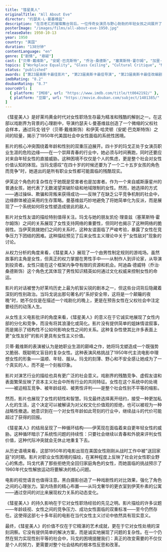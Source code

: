 ```yaml
---
title: "彗星美人"
originalTitle: "All About Eve"
director: "约瑟夫·L·曼基维兹"
description: "在百老汇的璀璨舞台背后，一位传奇女演员与野心勃勃的年轻女孩之间展开了一场关于年龄、权力和女性生存空间的复杂较量。这部经典黑白片以尖锐的对话和深刻的人物刻画，探讨了父权社会中女性的职业困境和代际冲突。"
posterImage: "/images/films/all-about-eve-1950.jpg"
releaseDate: 1950-10-13
year: 1950
country: "美国"
duration: "138分钟"
contentLanguage: "en"
genre: ["剧情", "悬疑"]
cast: ["贝蒂·戴维斯", "安妮·巴克斯特", "乔治·桑德斯", "塞莱斯特·霍尔姆", "加里·美林", "休·马洛"]
topics: ["Workplace Equality", "Glass Ceiling", "Cultural Critique", "Media Representation Critique", "Patriarchy Critique", "Historical Context"]
status: "published"
awards: ["第23届奥斯卡最佳影片", "第23届奥斯卡最佳导演", "第23届奥斯卡最佳改编剧本", "第23届奥斯卡最佳男配角（乔治·桑德斯）", "第23届奥斯卡最佳服装设计", "第23届奥斯卡最佳录音", "奥斯卡历史上获得提名最多的电影（14项提名）"]
imdbRating: "8.2"
doubanRating: "8.7"
sourceUrl: [
  { platform: "IMDB", url: "https://www.imdb.com/title/tt0042192/" },
  { platform: "豆瓣", url: "https://movie.douban.com/subject/1401385/" }
]
---
```


《彗星美人》是好莱坞黄金时代对女性职场生存最为精准和残酷的解剖之一。在这部以戏剧界为背景的心理剧中，导演约瑟夫·L·曼基维兹创造了一个微缩的父权社会样本，通过玛戈·钱宁（贝蒂·戴维斯饰）和伊芙·哈灵顿（安妮·巴克斯特饰）之间的较量，揭示了1950年代美国社会中女性面临的系统性困境。

影片的核心冲突围绕着年龄和性别的双重压迫展开。四十岁的玛戈正处于女演员职业生涯的危险边缘——在一个崇拜青春的行业中，她必须与时间赛跑，同时还要应对来自年轻女性的直接威胁。这种困境不仅仅是个人的焦虑，更是整个社会对女性价值认知的体现。当玛戈感叹"在四十岁的时候还要为了一个二十五岁女孩的角色而竞争"时，她道出的是所有职业女性都可能面临的残酷现实。

伊芙这个角色的复杂性在于她既是受害者也是加害者。作为一个来自威斯康星州的普通女孩，她代表了无数渴望突破阶级和地域限制的女性。然而，她选择的方式——通过操纵、欺骗和背叛来获得成功——反映了在缺乏公平竞争机制的社会中，边缘群体被迫采用的生存策略。曼基维兹巧妙地避免了将她简单化为反派，而是展现了一个系统如何将女性塑造成彼此的敌人。

影片对女性友谊的描绘特别值得关注。玛戈与她的朋友凯伦·理查兹（塞莱斯特·霍尔姆饰）之间的关系展现了女性支持网络的重要性，但同时也揭示了这种网络的脆弱性。当伊芙挑拨她们之间的关系时，这种友谊面临了严峻考验，暴露了女性在竞争压力下团结的困难。这种描绘预见了后来女性主义理论中关于"女性敌对"现象的讨论。

从权力分析的角度来看，《彗星美人》展现了一个由男性制定规则的游戏场。虽然故事的主角是女性，但真正的权力掌握在男性手中——从制作人到评论家，从导演到投资者。女性只能在这个框架内争夺有限的资源和机会。阿迪森·德威特（乔治·桑德斯饰）这个角色尤其体现了男性知识精英如何通过文化权威来控制女性的命运。

影片的对话被誉为好莱坞历史上最为机智尖锐的剧本之一，但这些台词背后隐藏着深刻的性别政治。当玛戈说出那句著名的"系好安全带，这将是一个颠簸的夜晚"时，她不仅仅是在描述一个戏剧化的晚上，更是在预告女性在父权社会中注定要经历的动荡人生。

从女性主义电影批评的角度来看，《彗星美人》的意义在于它诚实地展现了女性内部的分化和竞争，而没有将其浪漫化或简化。影片没有提供简单的姐妹情谊叙事，而是揭示了结构性不公如何影响女性之间的关系。这种复杂性使其比许多表面上更"女性友好"的影片更具有女性主义价值。

贝蒂·戴维斯的表演被认为是她职业生涯的巅峰之作，她将玛戈塑造成一个既强势又脆弱、既聪明又盲目的复杂女性。这种表演风格挑战了1950年代主流电影中理想女性的形象——温顺、年轻、服从。玛戈的刻薄、野心和不安全感让她成为了一个真实的人，而不是一个刻板印象。

影片对演艺行业的描绘也具有更广泛的社会意义。戏剧界的残酷竞争、虚假友谊和表面繁荣反映了资本主义社会中所有行业的共同特征。女性在这个系统中的处境——被迫相互竞争、被年龄歧视、被男性评判——是整个社会性别不平等的缩影。

然而，影片也展现了女性的韧性和智慧。玛戈最终选择离开纽约，接受一种更加私人化的生活，这个决定可以被解读为对父权文化价值观的拒绝，也可以被视为一种战略性撤退。她意识到在一个对女性年龄如此苛刻的行业中，继续战斗的代价可能超过了获得的回报。

《彗星美人》的结局呈现了一种循环结构——伊芙现在面临着来自更年轻女性的威胁。这种循环暗示了系统性问题的持续性：只要社会继续以青春和外貌来评判女性价值，这种代际冲突就会无休止地重复下去。

从历史语境来看，这部1950年的电影出现在美国女性刚刚从战时工作中被"送回家庭"的时期。影片对职业女性困境的描绘，在某种程度上反映了社会对女性职业野心的焦虑。玛戈代表了那些拒绝完全回归家庭角色的女性，而她面临的挑战预示了1960年代女性解放运动将要解决的核心问题。

电影的视觉语言也值得注意。黑白摄影创造了一种戏剧性的对比效果，强化了角色之间的心理张力。室内场景的精心布置——从玛戈奢华的更衣室到伊芙朴素的公寓——通过空间的对比来展现权力关系的动态变化。

《彗星美人》的持久影响在于它对女性职场经验的先见之明。影片描绘的许多议题——年龄歧视、女性之间的竞争压力、成功女性面临的双重标准——至今仍然存在。这使得这部七十多年前的电影在当代女性主义讨论中依然具有现实意义。

最终，《彗星美人》的价值不仅在于它精湛的艺术成就，更在于它对女性处境的深刻洞察。它没有提供简单的解决方案，而是诚实地展现了问题的复杂性。在一个仍然在努力实现性别平等的社会中，玛戈的困境提醒我们：真正的改变需要的不仅仅是个人的努力，更需要对整个社会结构的根本性反思和改革。